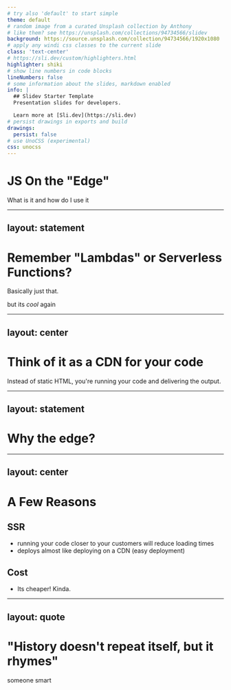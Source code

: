 ```yaml
---
# try also 'default' to start simple
theme: default
# random image from a curated Unsplash collection by Anthony
# like them? see https://unsplash.com/collections/94734566/slidev
background: https://source.unsplash.com/collection/94734566/1920x1080
# apply any windi css classes to the current slide
class: 'text-center'
# https://sli.dev/custom/highlighters.html
highlighter: shiki
# show line numbers in code blocks
lineNumbers: false
# some information about the slides, markdown enabled
info: |
  ## Slidev Starter Template
  Presentation slides for developers.

  Learn more at [Sli.dev](https://sli.dev)
# persist drawings in exports and build
drawings:
  persist: false
# use UnoCSS (experimental)
css: unocss
---
```


# JS On the "Edge"
What is it and how do I use it

<!--
The last comment block of each slide will be treated as slide notes. It will be visible and editable in Presenter Mode along with the slide. [Read more in the docs](https://sli.dev/guide/syntax.html#notes)
-->

---
layout: statement
---
# Remember "Lambdas" or Serverless Functions?
Basically just that.

but its *cool* again
<!-- you're running code on someone else's computer, but they're gonna bill you on how long your code takes to run.
But they're just down the street from your customers! -->

---
layout: center
---
# Think of it as a CDN for your code
Instead of static HTML, you're running your code and delivering the output.

---
layout: statement
---
# Why the edge?

---
layout: center
---
# A Few Reasons
## SSR
- running your code closer to your customers will reduce loading times
- deploys almost like deploying on a CDN (easy deployment)
## Cost
- Its cheaper! Kinda.

<!-- If your app works fine on a few ec2 instances then it may not be cheaper. But if you have customers
all over the world, then this might be good. There's even SQLite on the edge with Fly.io and lightstream, which  is
basically a sqlite database replicated across various S3 buckets -->

---
layout: quote
---
# "History doesn't repeat itself, but it rhymes"
someone smart

<!-- Back in the day everything was server rendered. Then SPAs were the new hotness and nothing was server side rendered. Now we're going back to server side rendering but on a bunch of really small servers. -->